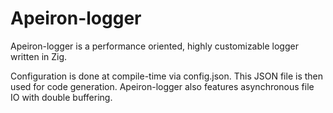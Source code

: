 # Apeiron-logger
Apeiron-logger is a performance oriented, highly customizable logger written in Zig.

Configuration is done at compile-time via config.json. This JSON file is then used for code generation.
Apeiron-logger also features asynchronous file IO with double buffering.
